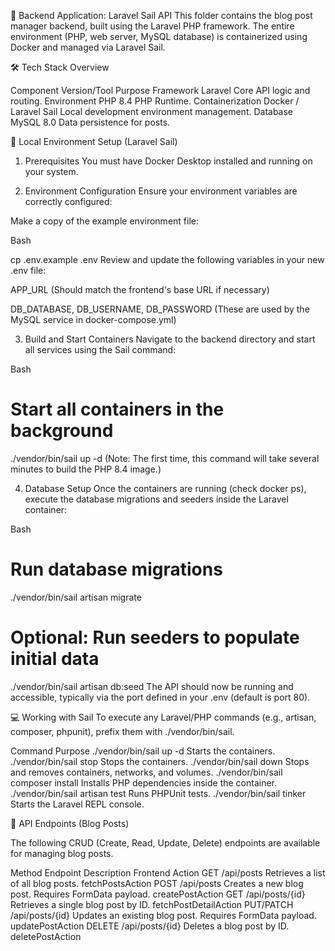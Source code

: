 🐘 Backend Application: Laravel Sail API
This folder contains the blog post manager backend, built using the Laravel PHP framework. The entire environment (PHP, web server, MySQL database) is containerized using Docker and managed via Laravel Sail.

🛠️ Tech Stack Overview

Component Version/Tool Purpose
Framework Laravel Core API logic and routing.
Environment PHP 8.4 PHP Runtime.
Containerization Docker / Laravel Sail Local development environment management.
Database MySQL 8.0 Data persistence for posts.

🚀 Local Environment Setup (Laravel Sail)

1. Prerequisites
   You must have Docker Desktop installed and running on your system.

2. Environment Configuration
   Ensure your environment variables are correctly configured:

Make a copy of the example environment file:

Bash

cp .env.example .env
Review and update the following variables in your new .env file:

APP_URL (Should match the frontend's base URL if necessary)

DB_DATABASE, DB_USERNAME, DB_PASSWORD (These are used by the MySQL service in docker-compose.yml)

3. Build and Start Containers
   Navigate to the backend directory and start all services using the Sail command:

Bash

# Start all containers in the background

./vendor/bin/sail up -d
(Note: The first time, this command will take several minutes to build the PHP 8.4 image.)

4. Database Setup
   Once the containers are running (check docker ps), execute the database migrations and seeders inside the Laravel container:

Bash

# Run database migrations

./vendor/bin/sail artisan migrate

# Optional: Run seeders to populate initial data

./vendor/bin/sail artisan db:seed
The API should now be running and accessible, typically via the port defined in your .env (default is port 80).

💻 Working with Sail
To execute any Laravel/PHP commands (e.g., artisan, composer, phpunit), prefix them with ./vendor/bin/sail.

Command Purpose
./vendor/bin/sail up -d Starts the containers.
./vendor/bin/sail stop Stops the containers.
./vendor/bin/sail down Stops and removes containers, networks, and volumes.
./vendor/bin/sail composer install Installs PHP dependencies inside the container.
./vendor/bin/sail artisan test Runs PHPUnit tests.
./vendor/bin/sail tinker Starts the Laravel REPL console.

📡 API Endpoints (Blog Posts)

The following CRUD (Create, Read, Update, Delete) endpoints are available for managing blog posts.

Method Endpoint Description Frontend Action
GET /api/posts Retrieves a list of all blog posts. fetchPostsAction
POST /api/posts Creates a new blog post. Requires FormData payload. createPostAction
GET /api/posts/{id} Retrieves a single blog post by ID. fetchPostDetailAction
PUT/PATCH /api/posts/{id} Updates an existing blog post. Requires FormData payload. updatePostAction
DELETE /api/posts/{id} Deletes a blog post by ID. deletePostAction
